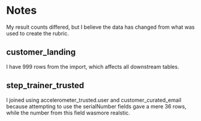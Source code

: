 # Notes

My result counts differed, but I believe the data has changed from what was used to create the rubric.

## customer_landing
I have 999 rows from  the import, which affects all downstream tables.

## step_trainer_trusted
I joined using accelerometer_trusted.user and customer_curated_email because attempting to use the serialNumber fields gave a mere 36 rows, while the number from this field wasmore realstic.
